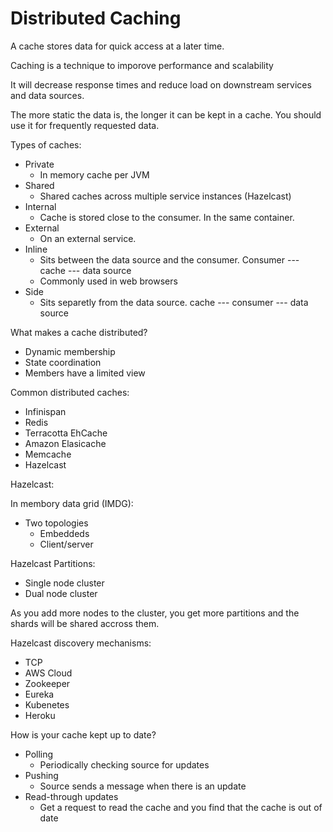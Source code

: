 # Distributed Caching

A cache stores data for quick access at a later time.

Caching is a technique to imporove performance and scalability

It will decrease response times and reduce load on downstream services and data sources.

The more static the data is, the longer it can be kept in a cache. You should use it for frequently requested data.

Types of caches:

* Private
    * In memory cache per JVM
* Shared
    * Shared caches across multiple service instances (Hazelcast)
* Internal
    * Cache is stored close to the consumer. In the same container.
* External
    * On an external service.
* Inline
    * Sits between the data source and the consumer. Consumer --- cache --- data source
    * Commonly used in web browsers
* Side
    * Sits separetly from the data source. cache --- consumer --- data source

What makes a cache distributed?

* Dynamic membership
* State coordination
* Members have a limited view

Common distributed caches:

* Infinispan
* Redis
* Terracotta EhCache
* Amazon Elasicache
* Memcache
* Hazelcast

Hazelcast:

In membory data grid (IMDG):

* Two topologies
    * Embeddeds
    * Client/server

Hazelcast Partitions:

* Single node cluster
* Dual node cluster

As you add more nodes to the cluster, you get more partitions and the shards will be shared accross them.

Hazelcast discovery mechanisms:

* TCP
* AWS Cloud
* Zookeeper
* Eureka
* Kubenetes
* Heroku

How is your cache kept up to date?

* Polling
    * Periodically checking source for updates
* Pushing
    * Source sends a message when there is an update
* Read-through updates
    * Get a request to read the cache and you find that the cache is out of date

